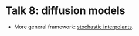 # Talk 8: diffusion models

- More general framework: [stochastic interpolants](https://arxiv.org/pdf/2303.08797).